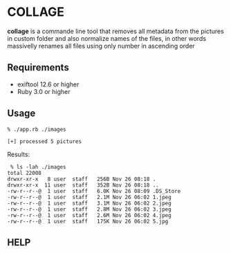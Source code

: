# COLLAGE


**collage** is a commande line tool that removes all metadata from the pictures in custom folder and also
normalize names of the files, in other words massivelly renames all files using only number in ascending order

## Requirements

* exiftool 12.6 or higher
* Ruby 3.0 or higher

## Usage 

```
% ./app.rb ./images 

[+] processed 5 pictures
```

Results:

```
 % ls -lah ./images
total 22008
drwxr-xr-x   8 user  staff   256B Nov 26 08:18 .
drwxr-xr-x  11 user  staff   352B Nov 26 08:18 ..
-rw-r--r--@  1 user  staff   6.0K Nov 26 08:09 .DS_Store
-rw-r--r--@  1 user  staff   2.1M Nov 26 06:02 1.jpeg
-rw-r--r--@  1 user  staff   3.1M Nov 26 06:02 2.jpeg
-rw-r--r--@  1 user  staff   2.8M Nov 26 06:02 3.jpeg
-rw-r--r--@  1 user  staff   2.6M Nov 26 06:02 4.jpeg
-rw-r--r--@  1 user  staff   175K Nov 26 06:02 5.jpg
```

## HELP



